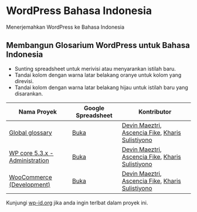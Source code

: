 # WordPress Bahasa Indonesia
Menerjemahkan WordPress ke Bahasa Indonesia

## Membangun Glosarium WordPress untuk Bahasa Indonesia

* Sunting spreadsheet untuk merivisi atau menyarankan istilah baru.
* Tandai kolom dengan warna latar belakang oranye untuk kolom yang direvisi.
* Tandai kolom dengan warna latar belakang hijau untuk istilah baru yang disarankan.

| Nama Proyek | Google Spreadsheet | Kontributor |
| ------------- | ------------- | ------------- |
| [Global glossary](https://translate.wordpress.org/locale/id/default/glossary/)  | [Buka](https://docs.google.com/spreadsheets/d/1RPLlfcoOwJkXSUTtAo7g00-hyP7tznl935lQJwA9ME0/edit?usp=sharing)  | [Devin Maeztri](https://devinmaeztri.com/), [Ascencia Fike](http://ascenciafike.com/), [Kharis Sulistiyono](https://kharis.risbl.co/) |
| [WP core 5.3.x - Administration](https://translate.wordpress.org/projects/wp/dev/admin/id/default/)  | [Buka](https://docs.google.com/spreadsheets/d/1lsZrwaLNcR8t5EteppYVvWzlYEw0rxJf-0C3AWRyuTE/edit?usp=sharing)  | [Devin Maeztri](https://devinmaeztri.com/), [Ascencia Fike](http://ascenciafike.com/), [Kharis Sulistiyono](https://kharis.risbl.co/) |
| [WooCommerce (Development)](https://translate.wordpress.org/projects/wp-plugins/woocommerce/dev/id/default/glossary/) | [Buka](https://docs.google.com/spreadsheets/d/19MVPnSPCopndQGh_1t3YCqIuQ5-hCWyd_8NNBj19yHQ/edit?usp=sharing) | [Devin Maeztri](https://devinmaeztri.com/), [Ascencia Fike](http://ascenciafike.com/), [Kharis Sulistiyono](https://kharis.risbl.co/) |

Kunjungi [wp-id.org](https://wp-id.org/category/terjemahan/) jika anda ingin terlbat dalam proyek ini.
